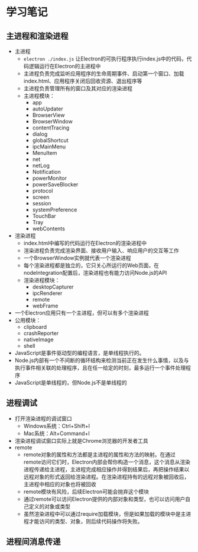 # 学习笔记

## 主进程和渲染进程

* 主进程
  * ` electron ./index.js ` 让Electron的可执行程序执行index.js中的代码，代码逻辑运行在Electron的主进程中
  * 主进程负责完成监听应用程序的生命周期事件、启动第一个窗口、加载index.html、应用程序关闭后回收资源、退出程序等
  * 主进程负责管理所有的窗口及其对应的渲染进程
  * 主进程模块：
    * app
    * autoUpdater
    * BrowserView
    * BrowserWindow
    * contentTracing
    * dialog
    * globalShortcut
    * ipcMainMenu
    * MenuItem
    * net
    * netLog
    * Notification
    * powerMonitor
    * powerSaveBlocker
    * protocol
    * screen
    * session
    * systemPreference
    * TouchBar
    * Tray
    * webContents
* 渲染进程
  * index.html中编写的代码运行在Electron的渲染进程中
  * 渲染进程负责完成渲染界面、接收用户输入、响应用户的交互等工作
  * 一个BrowserWindow实例就代表一个渲染进程
  * 每个渲染进程都是独立的，它只关心所运行的Web页面，在nodeIntegration配置后，渲染进程也有能力访问Node.js的API
  * 渲染进程模块：
    * desktopCapturer
    * ipcRenderer
    * remote
    * webFrame
* 一个Electron应用只有一个主进程，但可以有多个渲染进程
* 公用模块：
  * clipboard
  * crashReporter
  * nativeImage
  * shell
* JavaScript是事件驱动型的编程语言，是单线程执行的。
* Node.js内部有一个不间断的循环结构来检测当前正在发生什么事情，以及与执行事件相关联的处理程序，且在任一给定的时刻，最多运行一个事件处理程序
* JavaScript是单线程的，但Node.js不是单线程的

## 进程调试

* 打开渲染进程的调试窗口
  * Windows系统：Ctrl+Shift+I
  * Mac系统：Alt+Command+I
* 渲染进程调试窗口实际上就是Chrome浏览器的开发者工具
* remote
  * remote对象的属性和方法都是主进程的属性和方法的映射。在通过remote访问它们时，Electron内部会帮你构造一个消息，这个消息从渲染进程传递给主进程，主进程完成相应操作并得到结果后，再把操作结果以远程对象的形式返回给渲染进程。在渲染进程持有的远程对象被回收后，主进程中相应的对象也将被回收
  * remote模块有风险，后续Electron可能会抛弃这个模块
  * 通过remote可以访问Electron提供的内部对象和类型，也可以访问用户自己定义的对象或类型
  * 虽然渲染进程中可以通过require加载模块，但是如果加载的模块中是主进程才能访问的类型、对象，则后续代码操作将失败。

## 进程间消息传递
